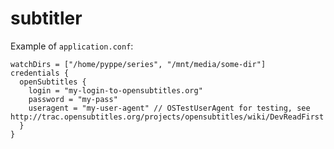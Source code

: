 subtitler
=========

Example of `application.conf`:
```
watchDirs = ["/home/pyppe/series", "/mnt/media/some-dir"]
credentials {
  openSubtitles {
    login = "my-login-to-opensubtitles.org"
    password = "my-pass"
    useragent = "my-user-agent" // OSTestUserAgent for testing, see http://trac.opensubtitles.org/projects/opensubtitles/wiki/DevReadFirst
  }
}
```
